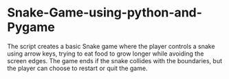 # Snake-Game-using-python-and-Pygame
The script creates a basic Snake game where the player controls a snake using arrow keys, trying to eat food to grow longer while avoiding the screen edges. The game ends if the snake collides with the boundaries, but the player can choose to restart or quit the game.
